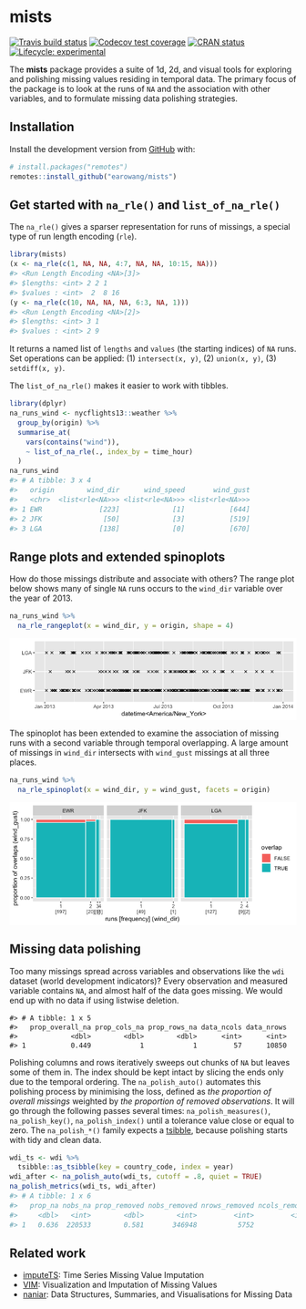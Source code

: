 
<!-- README.md is generated from README.Rmd. Please edit that file -->

# mists

<!-- badges: start -->

[![Travis build
status](https://travis-ci.org/earowang/mists.svg?branch=master)](https://travis-ci.org/earowang/mists)
[![Codecov test
coverage](https://codecov.io/gh/earowang/mists/branch/master/graph/badge.svg)](https://codecov.io/gh/earowang/mists?branch=master)
[![CRAN
status](https://www.r-pkg.org/badges/version/mists)](https://cran.r-project.org/package=mists)
[![Lifecycle:
experimental](https://img.shields.io/badge/lifecycle-experimental-orange.svg)](https://www.tidyverse.org/lifecycle/#experimental)
<!-- badges: end -->

The **mists** package provides a suite of 1d, 2d, and visual tools for
exploring and polishing missing values residing in temporal data. The
primary focus of the package is to look at the runs of `NA` and the
association with other variables, and to formulate missing data
polishing strategies.

## Installation

Install the development version from [GitHub](https://github.com/) with:

``` r
# install.packages("remotes")
remotes::install_github("earowang/mists")
```

## Get started with `na_rle()` and `list_of_na_rle()`

The `na_rle()` gives a sparser representation for runs of missings, a
special type of run length encoding (`rle`).

``` r
library(mists)
(x <- na_rle(c(1, NA, NA, 4:7, NA, NA, 10:15, NA)))
#> <Run Length Encoding <NA>[3]>
#> $lengths: <int> 2 2 1 
#> $values : <int>  2  8 16
(y <- na_rle(c(10, NA, NA, NA, 6:3, NA, 1)))
#> <Run Length Encoding <NA>[2]>
#> $lengths: <int> 3 1 
#> $values : <int> 2 9
```

It returns a named list of `lengths` and `values` (the starting indices)
of `NA` runs. Set operations can be applied: (1) `intersect(x, y)`, (2)
`union(x, y)`, (3) `setdiff(x, y)`.

The `list_of_na_rle()` makes it easier to work with tibbles.

``` r
library(dplyr)
na_runs_wind <- nycflights13::weather %>% 
  group_by(origin) %>% 
  summarise_at(
    vars(contains("wind")), 
    ~ list_of_na_rle(., index_by = time_hour)
  )
na_runs_wind
#> # A tibble: 3 x 4
#>   origin        wind_dir      wind_speed       wind_gust
#>   <chr>  <list<rle<NA>>> <list<rle<NA>>> <list<rle<NA>>>
#> 1 EWR              [223]             [1]           [644]
#> 2 JFK               [50]             [3]           [519]
#> 3 LGA              [138]             [0]           [670]
```

## Range plots and extended spinoplots

How do those missings distribute and associate with others? The range
plot below shows many of single `NA` runs occurs to the `wind_dir`
variable over the year of 2013.

``` r
na_runs_wind %>% 
  na_rle_rangeplot(x = wind_dir, y = origin, shape = 4)
```

<img src="man/figures/README-rangeplot-1.png" style="display: block; margin: auto;" />

The spinoplot has been extended to examine the association of missing
runs with a second variable through temporal overlapping. A large amount
of missings in `wind_dir` intersects with `wind_gust` missings at all
three places.

``` r
na_runs_wind %>% 
  na_rle_spinoplot(x = wind_dir, y = wind_gust, facets = origin)
```

<img src="man/figures/README-spinoplot-1.png" style="display: block; margin: auto;" />

## Missing data polishing

Too many missings spread across variables and observations like the
`wdi` dataset (world development indicators)? Every observation and
measured variable contains `NA`, and almost half of the data goes
missing. We would end up with no data if using listwise deletion.

    #> # A tibble: 1 x 5
    #>   prop_overall_na prop_cols_na prop_rows_na data_ncols data_nrows
    #>             <dbl>        <dbl>        <dbl>      <int>      <int>
    #> 1           0.449            1            1         57      10850

Polishing columns and rows iteratively sweeps out chunks of `NA` but
leaves some of them in. The index should be kept intact by slicing the
ends only due to the temporal ordering. The `na_polish_auto()` automates
this polishing process by minimising the loss, defined as *the
proportion of overall missings* weighted by *the proportion of removed
observations*. It will go through the following passes several times:
`na_polish_measures()`, `na_polish_key()`, `na_polish_index()` until a
tolerance value close or equal to zero. The `na_polish_*()` family
expects a [tsibble](http://tsibble.tidyverts.org), because polishing
starts with tidy and clean data.

``` r
wdi_ts <- wdi %>% 
  tsibble::as_tsibble(key = country_code, index = year)
wdi_after <- na_polish_auto(wdi_ts, cutoff = .8, quiet = TRUE)
na_polish_metrics(wdi_ts, wdi_after)
#> # A tibble: 1 x 6
#>   prop_na nobs_na prop_removed nobs_removed nrows_removed ncols_removed
#>     <dbl>   <int>        <dbl>        <int>         <int>         <int>
#> 1   0.636  220533        0.581       346948          5752             6
```

## Related work

  - [imputeTS](http://steffenmoritz.github.io/imputeTS/): Time Series
    Missing Value Imputation
  - [VIM](https://github.com/statistikat/VIM): Visualization and
    Imputation of Missing Values
  - [naniar](http://naniar.njtierney.com): Data Structures, Summaries,
    and Visualisations for Missing Data
